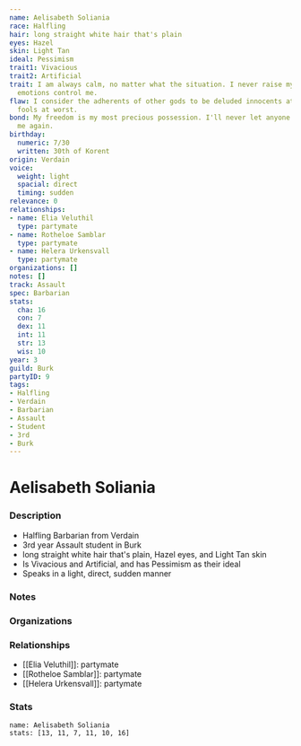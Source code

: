 ```yaml
---
name: Aelisabeth Soliania
race: Halfling
hair: long straight white hair that's plain
eyes: Hazel
skin: Light Tan
ideal: Pessimism
trait1: Vivacious
trait2: Artificial
trait: I am always calm, no matter what the situation. I never raise my voice or let
  emotions control me.
flaw: I consider the adherents of other gods to be deluded innocents at best, or ignorant
  fools at worst.
bond: My freedom is my most precious possession. I'll never let anyone take it from
  me again.
birthday:
  numeric: 7/30
  written: 30th of Korent
origin: Verdain
voice:
  weight: light
  spacial: direct
  timing: sudden
relevance: 0
relationships:
- name: Elia Veluthil
  type: partymate
- name: Rotheloe Samblar
  type: partymate
- name: Helera Urkensvall
  type: partymate
organizations: []
notes: []
track: Assault
spec: Barbarian
stats:
  cha: 16
  con: 7
  dex: 11
  int: 11
  str: 13
  wis: 10
year: 3
guild: Burk
partyID: 9
tags:
- Halfling
- Verdain
- Barbarian
- Assault
- Student
- 3rd
- Burk
---
```

# Aelisabeth Soliania
### Description
- Halfling Barbarian from Verdain
- 3rd year Assault student in Burk
- long straight white hair that's plain, Hazel eyes, and Light Tan skin
- Is Vivacious and Artificial, and has Pessimism as their ideal
- Speaks in a light, direct, sudden manner

### Notes

### Organizations

### Relationships
- [[Elia Veluthil]]: partymate
- [[Rotheloe Samblar]]: partymate
- [[Helera Urkensvall]]: partymate

### Stats
```statblock
name: Aelisabeth Soliania
stats: [13, 11, 7, 11, 10, 16]
```
